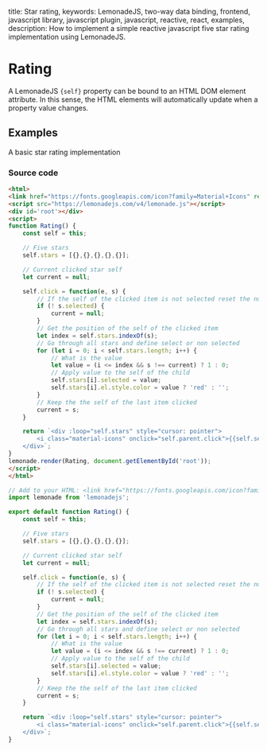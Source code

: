 title: Star rating,
keywords: LemonadeJS, two-way data binding, frontend, javascript library, javascript plugin, javascript, reactive, react, examples,
description: How to implement a simple reactive javascript five star rating implementation using LemonadeJS.

Rating
======

A LemonadeJS `{self}` property can be bound to an HTML DOM element attribute. In this sense, the HTML elements will automatically update when a property value changes.  
  

Examples
--------

A basic star rating implementation  

### Source code

```html
<html>
<link href="https://fonts.googleapis.com/icon?family=Material+Icons" rel="stylesheet">
<script src="https://lemonadejs.com/v4/lemonade.js"></script>
<div id='root'></div>
<script>
function Rating() {
    const self = this;

    // Five stars
    self.stars = [{},{},{},{},{}];

    // Current clicked star self
    let current = null;

    self.click = function(e, s) {
        // If the self of the clicked item is not selected reset the null
        if (! s.selected) {
            current = null;
        }
        // Get the position of the self of the clicked item
        let index = self.stars.indexOf(s);
        // Go through all stars and define select or non selected
        for (let i = 0; i < self.stars.length; i++) {
            // What is the value
            let value = (i <= index && s !== current) ? 1 : 0;
            // Apply value to the self of the child
            self.stars[i].selected = value;
            self.stars[i].el.style.color = value ? 'red' : '';
        }
        // Keep the the self of the last item clicked
        current = s;
    }

    return `<div :loop="self.stars" style="cursor: pointer">
        <i class="material-icons" onclick="self.parent.click">{{self.selected ? 'star' : 'star_outline'}}</i>
    </div>`;
}
lemonade.render(Rating, document.getElementById('root'));
</script>
</html>
```
```javascript
// Add to your HTML: <link href="https://fonts.googleapis.com/icon?family=Material+Icons" rel="stylesheet">
import lemonade from 'lemonadejs';

export default function Rating() {
    const self = this;

    // Five stars
    self.stars = [{},{},{},{},{}];

    // Current clicked star self
    let current = null;

    self.click = function(e, s) {
        // If the self of the clicked item is not selected reset the null
        if (! s.selected) {
            current = null;
        }
        // Get the position of the self of the clicked item
        let index = self.stars.indexOf(s);
        // Go through all stars and define select or non selected
        for (let i = 0; i < self.stars.length; i++) {
            // What is the value
            let value = (i <= index && s !== current) ? 1 : 0;
            // Apply value to the self of the child
            self.stars[i].selected = value;
            self.stars[i].el.style.color = value ? 'red' : '';
        }
        // Keep the the self of the last item clicked
        current = s;
    }

    return `<div :loop="self.stars" style="cursor: pointer">
        <i class="material-icons" onclick="self.parent.click">{{self.selected ? 'star' : 'star_outline'}}</i>
    </div>`;
}
```